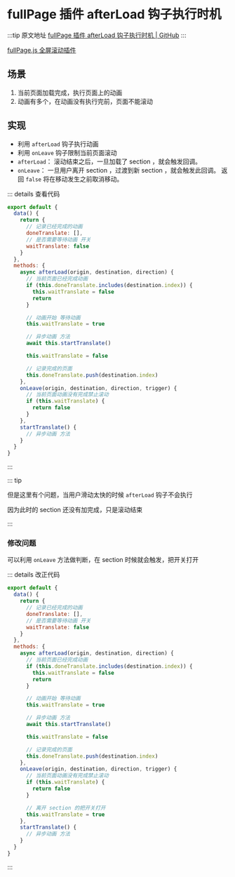 # fullPage 插件 afterLoad 钩子执行时机

  :::tip 原文地址
  [fullPage 插件 afterLoad 钩子执行时机 | GitHub](https://github.com/tangxve/notes/issues/11)
  :::
  
[fullPage.js 全屏滚动插件](https://alvarotrigo.com/fullPage/zh/)

## 场景

1. 当前页面加载完成，执行页面上的动画
2. 动画有多个，在动画没有执行完前，页面不能滚动

## 实现

- 利用 `afterLoad` 钩子执行动画
- 利用 `onLeave` 钩子限制当前页面滚动
- `afterLoad`： 滚动结束之后，一旦加载了 section ，就会触发回调。
- `onLeave`： 一旦用户离开 section ，过渡到新 section ，就会触发此回调。 返回 `false` 将在移动发生之前取消移动。

::: details 查看代码

```js
export default {
  data() {
    return {
      // 记录已经完成的动画
      doneTranslate: [],
      // 是否需要等待动画 开关
      waitTranslate: false
    }
  },
  methods: {
    async afterLoad(origin, destination, direction) {
      // 当前页面已经完成动画
      if (this.doneTranslate.includes(destination.index)) {
        this.waitTranslate = false
        return
      }

      // 动画开始 等待动画
      this.waitTranslate = true

      // 异步动画 方法
      await this.startTranslate()

      this.waitTranslate = false

      // 记录完成的页面
      this.doneTranslate.push(destination.index)
    },
    onLeave(origin, destination, direction, trigger) {
      // 当前页面动画没有完成禁止滚动
      if (this.waitTranslate) {
        return false
      }
    },
    startTranslate() {
      // 异步动画 方法
    }
  }
}

```

:::

::: tip

但是这里有个问题，当用户滑动太快的时候 `afterLoad` 钩子不会执行

因为此时的 section 还没有加完成，只是滚动结束

:::


### 修改问题

可以利用 `onLeave` 方法做判断，在 section 时候就会触发，把开关打开

::: details 改正代码

```js
export default {
  data() {
    return {
      // 记录已经完成的动画
      doneTranslate: [],
      // 是否需要等待动画 开关
      waitTranslate: false
    }
  },
  methods: {
    async afterLoad(origin, destination, direction) {
      // 当前页面已经完成动画
      if (this.doneTranslate.includes(destination.index)) {
        this.waitTranslate = false
        return
      }

      // 动画开始 等待动画
      this.waitTranslate = true

      // 异步动画 方法
      await this.startTranslate()

      this.waitTranslate = false

      // 记录完成的页面
      this.doneTranslate.push(destination.index)
    },
    onLeave(origin, destination, direction, trigger) {
      // 当前页面动画没有完成禁止滚动
      if (this.waitTranslate) {
        return false
      }

      // 离开 section 的把开关打开
      this.waitTranslate = true
    },
    startTranslate() {
      // 异步动画 方法
    }
  }
}

```

:::




